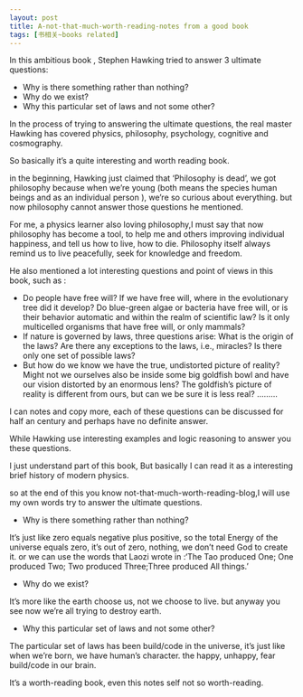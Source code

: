 ```yaml
---
layout: post
title: A-not-that-much-worth-reading-notes from a good book
tags: [书相关~books related]
---
```


In this ambitious book <The Grand Design>, Stephen Hawking tried to answer 3 ultimate questions:

- Why is there something rather than nothing?
- Why do we exist?
- Why this particular set of laws and not some other?

In the process of trying to answering the ultimate questions, the real master Hawking has covered physics, philosophy, psychology, cognitive and cosmography.

So basically it’s a quite interesting and worth reading book.

in the beginning, Hawking just claimed that ‘Philosophy is dead’, we got philosophy because when we’re young (both means the species human beings and as an individual person ), we’re so curious about everything. but now philosophy cannot answer those questions he mentioned.

For me, a physics learner also loving philosophy,I must say that now philosophy has become a tool, to help me and others improving individual happiness, and tell us how to live, how to die. Philosophy itself always remind us to live peacefully, seek for knowledge and freedom.

He also mentioned a lot interesting questions and point of views in this book, such as :

- Do people have free will? If we have free will, where in the evolutionary tree did it develop? Do blue-green algae or bacteria have free will, or is their behavior automatic and within the realm of scientific law? Is it only multicelled organisms that have free will, or only mammals?
- If nature is governed by laws, three questions arise: What is the origin of the laws? Are there any exceptions to the laws, i.e., miracles? Is there only one set of possible laws?
- But how do we know we have the true, undistorted picture of reality? Might not we ourselves also be inside some big goldfish bowl and have our vision distorted by an enormous lens? The goldfish’s picture of reality is different from ours, but can we be sure it is less real?
………

I can notes and copy more, each of these questions can be discussed for half an century and perhaps have no definite answer.

While Hawking use interesting examples and logic reasoning to answer you these questions.

I just understand part of this book, But basically I can read it as a interesting brief history of modern physics.

so at the end of this you know not-that-much-worth-reading-blog,I will use my own words try to answer the ultimate questions.

- Why is there something rather than nothing?

It’s just like zero equals negative plus positive, so the total Energy of the universe equals zero, it’s out of zero, nothing, we don’t need God to create it. or we can use the words that Laozi wrote in <Tao Te Ching> :‘The Tao produced One; One produced Two; Two produced Three;Three produced All things.’

- Why do we exist?

It’s more like the earth choose us, not we choose to live. but anyway you see now we’re all trying to destroy earth.

- Why this particular set of laws and not some other?

The particular set of laws has been build/code in the universe, it’s just like when we’re born, we have human’s character. the happy, unhappy, fear build/code in our brain.



It’s a worth-reading book, even this notes self not so worth-reading.